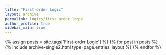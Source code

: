 ```yaml
---
title: "First-order Logic"
layout: archive
permalink: logics/first_order_logic
author_profile: true
sidebar_main: true
---
```



{% assign posts = site.tags['First-order Logic'] %}
{% for post in posts %} {% include archive-single2.html type=page.entries_layout %} {% endfor %}